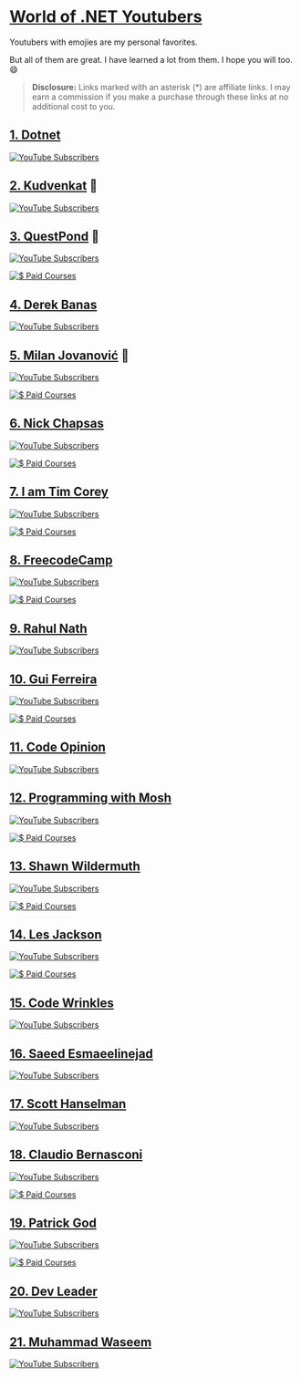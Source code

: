 ﻿#  [World of .NET Youtubers](@about-dotnet-youtubers)

Youtubers with emojies are my personal favorites. 

But all of them are great. I have learned a lot from them. I hope you will too. :smile:

> **Disclosure:** Links marked with an asterisk (*) are affiliate links. I may earn a commission if you make a purchase through these links at no additional cost to you.

## [1. Dotnet](https://bit.ly/3L2CUqn)

[![YouTube Subscribers](https://img.shields.io/youtube/channel/subscribers/UCvtT19MZW8dq5Wwfu6B0oxw?style=social)](https://www.youtube.com/channel/UCvtT19MZW8dq5Wwfu6B0oxw)

## [2. Kudvenkat](https://bit.ly/3MGsSfK) :tada:

[![YouTube Subscribers](https://img.shields.io/youtube/channel/subscribers/UCCTVrRB5KpIiK6V2GGVsR1Q?style=social)](https://www.youtube.com/channel/UCCTVrRB5KpIiK6V2GGVsR1Q)

## [3. QuestPond](https://bit.ly/3N303KP) :tada:

[![YouTube Subscribers](https://img.shields.io/youtube/channel/subscribers/UCH912uDFX3sIaPXMrJa9X_w?style=social)](https://www.youtube.com/channel/UCH912uDFX3sIaPXMrJa9X_w)

[![$ Paid Courses](https://img.shields.io/badge/Paid%20Courses-Explore%20Now-blue)](https://www.questpond.com/)

## [4. Derek Banas](https://bit.ly/41wU9FM)

[![YouTube Subscribers](https://img.shields.io/youtube/channel/subscribers/UCwRXb5dUK4cvsHbx-rGzSgw?style=social)](https://www.youtube.com/channel/UCwRXb5dUK4cvsHbx-rGzSgw)

## [5. Milan Jovanović](https://bit.ly/3zXoPEi) :tada:

[![YouTube Subscribers](https://img.shields.io/youtube/channel/subscribers/UCC_dVe-RI-vgCZfls06mDZQ?style=social)](https://www.youtube.com/MilanJovanovicTech)

[![$ Paid Courses](https://img.shields.io/badge/Paid%20Courses%20*-Explore%20Now-blue)](https://www.courses.milanjovanovic.tech/a/aff_q2snzxhl/external?affcode=1486372_ruzgtbgi)

## [6. Nick Chapsas](https://bit.ly/3MKFhiz)

[![YouTube Subscribers](https://img.shields.io/youtube/channel/subscribers/UCrkPsvLGln62OMZRO6K-llg?style=social)](https://www.youtube.com/@nickchapsas)

[![$ Paid Courses](https://img.shields.io/badge/Paid%20Courses-Explore%20Now-blue)](https://dometrain.com/)

## [7. I am Tim Corey](https://bit.ly/3UD0zAI)

[![YouTube Subscribers](https://img.shields.io/youtube/channel/subscribers/UC-ptWR16ITQyYOglXyQmpzw?style=social)](https://www.youtube.com/channel/UC-ptWR16ITQyYOglXyQmpzw)

[![$ Paid Courses](https://img.shields.io/badge/Paid%20Courses-Explore%20Now-blue)](https://www.iamtimcorey.com/allcourses)

## [8. FreecodeCamp](https://bit.ly/3GMDVQC)

[![YouTube Subscribers](https://img.shields.io/youtube/channel/subscribers/UC8butISFwT-Wl7EV0hUK0BQ?style=social)](https://www.youtube.com/channel/UC8butISFwT-Wl7EV0hUK0BQ)


[![$ Paid Courses](https://img.shields.io/badge/Paid%20Courses-Explore%20Now-blue)](https://www.freecodecamp.org/news/tag/online-courses/)

## [9. Rahul Nath](https://lnkd.in/dx_Rp5P9)

[![YouTube Subscribers](https://img.shields.io/youtube/channel/subscribers/UCBwvQc_3OkejVEZbHjqiNTg?style=social)](https://www.youtube.com/channel/UCBwvQc_3OkejVEZbHjqiNTg)

## [10. Gui Ferreira](https://lnkd.in/dwQmNskm)

[![YouTube Subscribers](https://img.shields.io/youtube/channel/subscribers/UCGd8ACZ918e3EjbWxiuyK-A?style=social)](https://www.youtube.com/channel/UCGd8ACZ918e3EjbWxiuyK-A)

[![$ Paid Courses](https://img.shields.io/badge/Paid%20Courses-Explore%20Now-blue)](https://dometrain.com/courses/)

## [11. Code Opinion](https://lnkd.in/dck-7-P2)

[![YouTube Subscribers](https://img.shields.io/youtube/channel/subscribers/UC3RKA4vunFAfrfxiJhPEplw?style=social)](https://www.youtube.com/channel/UC3RKA4vunFAfrfxiJhPEplw)

## [12. Programming with Mosh](https://bit.ly/3KEuLqL)

[![YouTube Subscribers](https://img.shields.io/youtube/channel/subscribers/UCWv7vMbMWH4-V0ZXdmDpPBA?style=social)](https://www.youtube.com/channel/UCWv7vMbMWH4-V0ZXdmDpPBA)

[![$ Paid Courses](https://img.shields.io/badge/Paid%20Courses-Explore%20Now-blue)](https://codewithmosh.com/)

## [13. Shawn Wildermuth](https://www.youtube.com/@swildermuth)

[![YouTube Subscribers](https://img.shields.io/youtube/channel/subscribers/UCVIcSx0JX1lBXnyezabutrA?style=social)](https://www.youtube.com/channel/UCVIcSx0JX1lBXnyezabutrA)

[![$ Paid Courses](https://img.shields.io/badge/Paid%20Courses-Explore%20Now-blue)](https://shawn.wildermuth.com/training/courses)

## [14. Les Jackson](https://lnkd.in/dSv2bvdn)

[![YouTube Subscribers](https://img.shields.io/youtube/channel/subscribers/UCIMRGVXufHT69s1uaHHYJIA?style=social)](https://www.youtube.com/channel/UCIMRGVXufHT69s1uaHHYJIA)

[![$ Paid Courses](https://img.shields.io/badge/Paid%20Courses-Explore%20Now-blue)](https://lesjackson.net/home)

## [15. Code Wrinkles](https://lnkd.in/dKGrvSuE)

[![YouTube Subscribers](https://img.shields.io/youtube/channel/subscribers/UCyTPru-1gZ7-4qblcKM0TiQ?style=social)](https://www.youtube.com/channel/UCyTPru-1gZ7-4qblcKM0TiQ)

## [16. Saeed Esmaeelinejad](https://www.youtube.com/@sa-es-ir)

[![YouTube Subscribers](https://img.shields.io/youtube/channel/subscribers/UCr3bzMYR_xzLLoCeEq89otA?style=social)](https://www.youtube.com/channel/UCr3bzMYR_xzLLoCeEq89otA)

## [17. Scott Hanselman](https://www.youtube.com/@shanselman)

[![YouTube Subscribers](https://img.shields.io/youtube/channel/subscribers/UCL-fHOdarou-CR2XUmK48Og?style=social)](https://www.youtube.com/channel/UCL-fHOdarou-CR2XUmK48Og)

## [18. Claudio Bernasconi](https://www.youtube.com/@ClaudioBernasconi)

[![YouTube Subscribers](https://img.shields.io/youtube/channel/subscribers/UCTbHPk0bIOQwTXuGgD195bw?style=social)](https://www.youtube.com/channel/UCTbHPk0bIOQwTXuGgD195bw)

[![$ Paid Courses](https://img.shields.io/badge/Paid%20Courses-Explore%20Now-blue)](https://zerotomastery.io/)

## [19. Patrick God](https://www.youtube.com/@PatrickGod)

[![YouTube Subscribers](https://img.shields.io/youtube/channel/subscribers/UCq8LldVrjqe61KQttZlLW8g?style=social)](https://www.youtube.com/channel/UCq8LldVrjqe61KQttZlLW8g)

[![$ Paid Courses](https://img.shields.io/badge/Paid%20Courses-Explore%20Now-blue)](https://www.dotnetwebacademy.com/courses/academy)

## [20. Dev Leader](https://youtube.com/@devleader)

[![YouTube Subscribers](https://img.shields.io/youtube/channel/subscribers/UCJ90Is0z9KIyNSufH--IwRg?style=social)](https://www.youtube.com/@devleader)

## [21. Muhammad Waseem](https://www.youtube.com/@mwaseemzakir)

[![YouTube Subscribers](https://img.shields.io/youtube/channel/subscribers/UCgKGlfkNAmIBprbI35C6SpQ?style=social)](https://www.youtube.com/@mwaseemzakir)